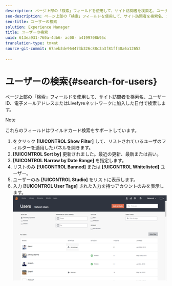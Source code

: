 ```yaml
---
description: ページ上部の「検索」フィールドを使用して、サイト訪問者を検索名、ユーザーID、電子メールアドレスまたはLivefyreネットワークに加入した日付で検索します。
seo-description: ページ上部の「検索」フィールドを使用して、サイト訪問者を検索名、ユーザーID、電子メールアドレスまたはLivefyreネットワークに加入した日付で検索します。
seo-title: ユーザーの検索
solution: Experience Manager
title: ユーザーの検索
uuid: 613ea931-760a-4db6- ac00- a4199708b95c
translation-type: tm+mt
source-git-commit: 67aeb3de964473b326c88c3a3f81ff48a6a12652

---
```



# ユーザーの検索{#search-for-users}

ページ上部の「検索」フィールドを使用して、サイト訪問者を検索名、ユーザーID、電子メールアドレスまたはLivefyreネットワークに加入した日付で検索します。

>[!NOTE]
>
>これらのフィールドはワイルドカード検索をサポートしています。

1. をクリック **[!UICONTROL Show Filter]** して、リストされているユーザのフィルターを適用したパネルを開きます。
1. **[!UICONTROL Sort by]** 更新されました。最近の更新、最新または古い。
1. **[!UICONTROL Narrow by Date Range]** を指定します。
1. リストのみ **[!UICONTROL Banned]** または **[!UICONTROL Whitelisted]** ユーザー。
1. ユーザーのみ **[!UICONTROL Studio]** をリストに表示します。
1. 入力 **[!UICONTROL User Tags]** された入力を持つアカウントのみを表示します。 ![](assets/UsersFilter-1024x568.png)

